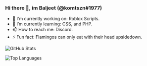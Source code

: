 ### Hi there 👋, im Baljeet (@komtszn#1977)

- 🔭 I'm currently working on: Roblox Scripts.
- 🌱 I’m currently learning: CSS, and PHP.
- 📫 How to reach me: Discord.
- ⚡ Fun fact: Flamingos can only eat with their head upsidedown.

![GitHub Stats](https://github-readme-stats.vercel.app/api?username=kazion1337&show_icons=true&theme=dark)

![Top Languages](https://github-readme-stats.vercel.app/api/top-langs/?username=3xq&theme=dark)
